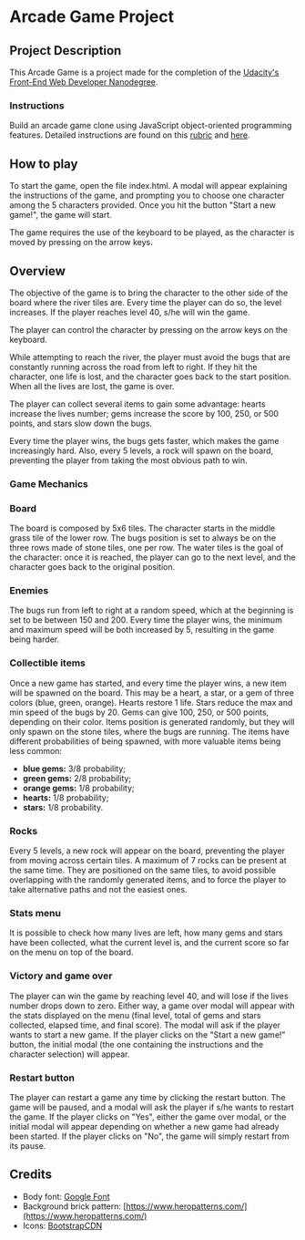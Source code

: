 # Arcade Game Project

## Project Description

This Arcade Game is a project made for the completion of the [Udacity's Front-End Web Developer Nanodegree](https://www.udacity.com/course/front-end-web-developer-nanodegree--nd001?v=fe1).

### Instructions

Build an arcade game clone using JavaScript object-oriented programming features. Detailed instructions are found on this [rubric](https://review.udacity.com/#!/projects/2696458597/rubric) and [here](https://docs.google.com/document/d/1v01aScPjSWCCWQLIpFqvg3-vXLH2e8_SZQKC8jNO0Dc/pub?embedded=true).

## How to play

To start the game, open the file index.html. A modal will appear explaining the instructions of the game, and prompting you to choose one character among the 5 characters provided. Once you hit the button "Start a new game!", the game will start.

The game requires the use of the keyboard to be played, as the character is moved by pressing on the arrow keys.

## Overview

The objective of the game is to bring the character to the other side of the board where the river tiles are. Every time the player can do so, the level increases. If the player reaches level 40, s/he will win the game.

The player can control the character by pressing on the arrow keys on the keyboard.

While attempting to reach the river, the player must avoid the bugs that are constantly running across the road from left to right. If they hit the character, one life is lost, and the character goes back to the start position. When all the lives are lost, the game is over.

The player can collect several items to gain some advantage: hearts increase the lives number; gems increase the score by 100, 250, or 500 points, and stars slow down the bugs.

Every time the player wins, the bugs gets faster, which makes the game increasingly hard. Also, every 5 levels, a rock will spawn on the board, preventing the player from taking the most obvious path to win.

### Game Mechanics

### Board
The board is composed by 5x6 tiles. The character starts in the middle grass tile of the lower row.
The bugs position is set to always be on the three rows made of stone tiles, one per row.
The water tiles is the goal of the character: once it is reached, the player can go to the next level, and the character goes back to the original position.

### Enemies
The bugs run from left to right at a random speed, which at the beginning is set to be between 150 and 200. Every time the player wins, the minimum and maximum speed will be both increased by 5, resulting in the game being harder.

### Collectible items
Once a new game has started, and every time the player wins, a new item will be spawned on the board. This may be a heart, a star, or a gem of three colors (blue, green, orange). Hearts restore 1 life. Stars reduce the max and min speed of the bugs by 20. Gems can give 100, 250, or 500 points, depending on their color.
Items position is generated randomly, but they will only spawn on the stone tiles, where the bugs are running.
The items have different probabilities of being spawned, with more valuable items being less common:
- **blue gems:** 3/8 probability;
- **green gems:** 2/8 probability;
- **orange gems:** 1/8 probability;
- **hearts:** 1/8 probability;
- **stars:** 1/8 probability.

### Rocks
Every 5 levels, a new rock will appear on the board, preventing the player from moving across certain tiles. A maximum of 7 rocks can be present at the same time. They are positioned on the same tiles, to avoid possible overlapping with the randomly generated items, and to force the player to take alternative paths and not the easiest ones.

### Stats menu
It is possible to check how many lives are left, how many gems and stars have been collected, what the current level is, and the current score so far on the menu on top of the board.

### Victory and game over
The player can win the game by reaching level 40, and will lose if the lives number drops down to zero. Either way, a game over modal will appear with the stats displayed on the menu (final level, total of gems and stars collected, elapsed time, and final score). The modal will ask if the player wants to start a new game. If the player clicks on the "Start a new game!" button, the initial modal (the one containing the instructions and the character selection) will appear.

### Restart button
The player can restart a game any time by clicking the restart button. The game will be paused, and a modal will ask the player if s/he wants to restart the game. If the player clicks on "Yes", either the game over modal, or the initial modal  will appear depending on whether a new game had already been started. If the player clicks on "No", the game will simply restart from its pause.

## Credits

- Body font: [Google Font](https://fonts.google.com/)
- Background brick pattern: [https://www.heropatterns.com/](https://www.heropatterns.com/)
- Icons: [BootstrapCDN](https://www.bootstrapcdn.com/)
